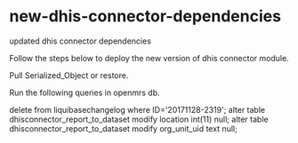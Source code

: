 # new-dhis-connector-dependencies
updated dhis connector dependencies

Follow the steps below to deploy the new version of dhis connector module.

Pull Serialized_Object or restore.

Run the following queries in openmrs db.

delete from liquibasechangelog where ID='20171128-2319';
alter table dhisconnector_report_to_dataset modify location int(11) null;
alter table dhisconnector_report_to_dataset modify org_unit_uid text null;
